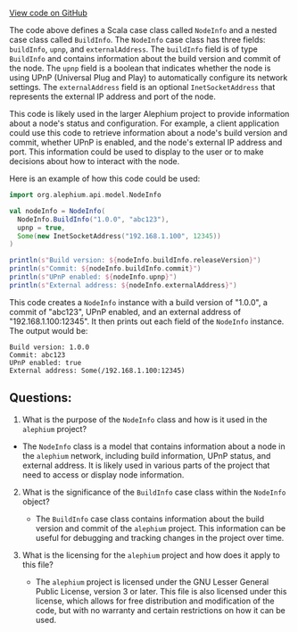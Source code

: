 [View code on GitHub](https://github.com/alephium/alephium/api/src/main/scala/org/alephium/api/model/NodeInfo.scala)

The code above defines a Scala case class called `NodeInfo` and a nested case class called `BuildInfo`. The `NodeInfo` case class has three fields: `buildInfo`, `upnp`, and `externalAddress`. The `buildInfo` field is of type `BuildInfo` and contains information about the build version and commit of the node. The `upnp` field is a boolean that indicates whether the node is using UPnP (Universal Plug and Play) to automatically configure its network settings. The `externalAddress` field is an optional `InetSocketAddress` that represents the external IP address and port of the node.

This code is likely used in the larger Alephium project to provide information about a node's status and configuration. For example, a client application could use this code to retrieve information about a node's build version and commit, whether UPnP is enabled, and the node's external IP address and port. This information could be used to display to the user or to make decisions about how to interact with the node.

Here is an example of how this code could be used:

```scala
import org.alephium.api.model.NodeInfo

val nodeInfo = NodeInfo(
  NodeInfo.BuildInfo("1.0.0", "abc123"),
  upnp = true,
  Some(new InetSocketAddress("192.168.1.100", 12345))
)

println(s"Build version: ${nodeInfo.buildInfo.releaseVersion}")
println(s"Commit: ${nodeInfo.buildInfo.commit}")
println(s"UPnP enabled: ${nodeInfo.upnp}")
println(s"External address: ${nodeInfo.externalAddress}")
```

This code creates a `NodeInfo` instance with a build version of "1.0.0", a commit of "abc123", UPnP enabled, and an external address of "192.168.1.100:12345". It then prints out each field of the `NodeInfo` instance. The output would be:

```
Build version: 1.0.0
Commit: abc123
UPnP enabled: true
External address: Some(/192.168.1.100:12345)
```
## Questions: 
 1. What is the purpose of the `NodeInfo` class and how is it used in the `alephium` project?
   - The `NodeInfo` class is a model that contains information about a node in the `alephium` network, including build information, UPnP status, and external address. It is likely used in various parts of the project that need to access or display node information.
   
2. What is the significance of the `BuildInfo` case class within the `NodeInfo` object?
   - The `BuildInfo` case class contains information about the build version and commit of the `alephium` project. This information can be useful for debugging and tracking changes in the project over time.
   
3. What is the licensing for the `alephium` project and how does it apply to this file?
   - The `alephium` project is licensed under the GNU Lesser General Public License, version 3 or later. This file is also licensed under this license, which allows for free distribution and modification of the code, but with no warranty and certain restrictions on how it can be used.
